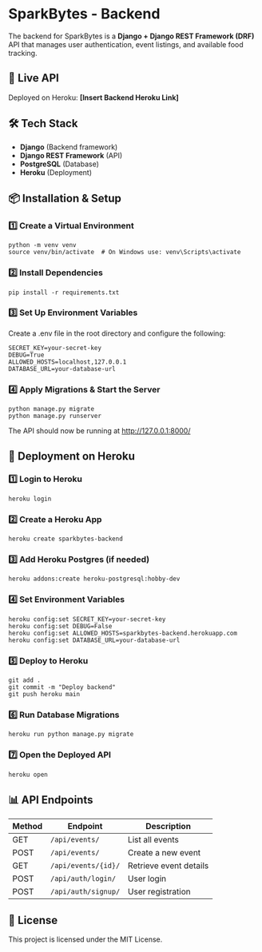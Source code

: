 # SparkBytes - Backend

The backend for SparkBytes is a **Django + Django REST Framework (DRF)** API that manages user authentication, event listings, and available food tracking.

## 🚀 Live API
Deployed on Heroku: **[Insert Backend Heroku Link]**

## 🛠️ Tech Stack
- **Django** (Backend framework)
- **Django REST Framework** (API)
- **PostgreSQL** (Database)
- **Heroku** (Deployment)

## 📦 Installation & Setup
### 1️⃣ Create a Virtual Environment
```
python -m venv venv
source venv/bin/activate  # On Windows use: venv\Scripts\activate
```
### 2️⃣ Install Dependencies
```
pip install -r requirements.txt
```
### 3️⃣ Set Up Environment Variables
Create a .env file in the root directory and configure the following:
```
SECRET_KEY=your-secret-key
DEBUG=True
ALLOWED_HOSTS=localhost,127.0.0.1
DATABASE_URL=your-database-url
```
### 4️⃣ Apply Migrations & Start the Server
```
python manage.py migrate
python manage.py runserver
```
The API should now be running at http://127.0.0.1:8000/

## 🚀 Deployment on Heroku

### 1️⃣ Login to Heroku
```
heroku login
```
### 2️⃣ Create a Heroku App
```
heroku create sparkbytes-backend
```
### 3️⃣ Add Heroku Postgres (if needed)
```
heroku addons:create heroku-postgresql:hobby-dev
```
### 4️⃣ Set Environment Variables
```
heroku config:set SECRET_KEY=your-secret-key
heroku config:set DEBUG=False
heroku config:set ALLOWED_HOSTS=sparkbytes-backend.herokuapp.com
heroku config:set DATABASE_URL=your-database-url
```

### 5️⃣ Deploy to Heroku
```
git add .
git commit -m "Deploy backend"
git push heroku main
```
### 6️⃣ Run Database Migrations
```
heroku run python manage.py migrate
```
### 7️⃣ Open the Deployed API
```
heroku open

```
## 📊 API Endpoints

| **Method** | **Endpoint**            | **Description**          |
|-----------|-------------------------|--------------------------|
| GET       | `/api/events/`          | List all events         |
| POST      | `/api/events/`          | Create a new event      |
| GET       | `/api/events/{id}/`     | Retrieve event details  |
| POST      | `/api/auth/login/`      | User login             |
| POST      | `/api/auth/signup/`     | User registration      |


## 📜 License
This project is licensed under the MIT License.



